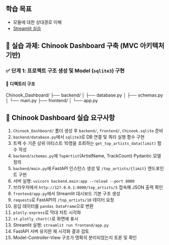 ## 학습 목표
- 모듈에 대한 상대경로 이해
- [Streamlit 실습](https://streamlit.io/#install) 


## 🧱 실습 과제: Chinook Dashboard 구축 (MVC 아키텍처 기반)
### ✅ **단계 1: 프로젝트 구조 생성 및 Model (`sqlite3`) 구현**
#### 📁 디렉토리 구조
Chinook_Dashboard/
├── backend/
│ ├── database.py
│ ├── schemas.py
│ └── main.py
├── frontend/
│ └── app.py

## 🧱 Chinook Dashboard 실습 요구사항

1. `Chinook_Dashboard/` 폴더 생성 후 `backend/`, `frontend/`, `Chinook.sqlite` 준비  
2. `backend/database.py`에서 `sqlite3`로 DB 연결 및 쿼리 실행 함수 구현  
3. 트랙 수 기준 상위 아티스트 10명을 조회하는 `get_top_artists_data(limit)` 함수 작성  
4. `backend/schemas.py`에 `TopArtist`(ArtistName, TrackCount) Pydantic 모델 정의  
5. `backend/main.py`에 FastAPI 인스턴스 생성 및 `/top_artists/{limit}` 엔드포인트 구현  
6. 서버 실행: `uvicorn backend.main:app --reload --port 8000`  
7. 브라우저에서 `http://127.0.0.1:8000/top_artists/5` 접속해 JSON 출력 확인  
8. `frontend/app.py`에서 Streamlit 대시보드 기본 구조 생성  
9. `requests`로 FastAPI의 `/top_artists/10` 데이터 요청  
10. 응답 데이터를 `pandas DataFrame`으로 변환  
11. `plotly.express`로 막대 차트 시각화  
12. `st.plotly_chart()`로 화면에 표시  
13. Streamlit 실행: `streamlit run frontend/app.py`  
14. FastAPI 서버 유지한 채 시각화 결과 검토  
15. Model-Controller-View 구조가 명확히 분리되었는지 토론 및 확인

